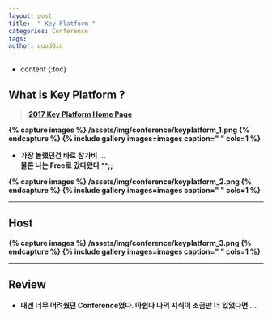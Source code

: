 ```yaml
---
layout: post
title:  " Key Platform "
categories: Conference
tags: 
author: goodGid
---
```

* content
{:toc}


## What is Key Platform ?

> <b>[2017 Key Platform Home Page](http://www.keyplatform.or.kr/)<b>



{% capture images %}
	/assets/img/conference/keyplatform_1.png
{% endcapture %}
{% include gallery images=images caption=" " cols=1 %}


* 가장 놀랬던건 바로 참가비 ...  <br> 물론 나는 Free로 갔다왔다 ^^;;

{% capture images %}
	/assets/img/conference/keyplatform_2.png
{% endcapture %}
{% include gallery images=images caption=" " cols=1 %}

---

## Host

{% capture images %}
	/assets/img/conference/keyplatform_3.png
{% endcapture %}
{% include gallery images=images caption=" " cols=1 %}

---


## Review

* 내겐 너무 어려웠던 Conference였다. 아쉽다 나의 지식이 조금만 더 있었다면 ...
